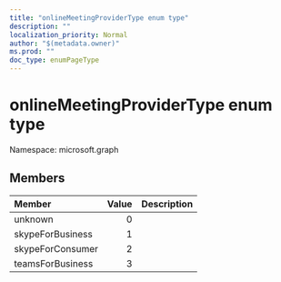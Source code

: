 ```yaml
---
title: "onlineMeetingProviderType enum type"
description: ""
localization_priority: Normal
author: "$(metadata.owner)"
ms.prod: ""
doc_type: enumPageType
---
```


# onlineMeetingProviderType enum type

Namespace: microsoft.graph

## Members

| Member           | Value | Description |
| :--------------- | ----: | :---------- |
| unknown          | 0     |             |
| skypeForBusiness | 1     |             |
| skypeForConsumer | 2     |             |
| teamsForBusiness | 3     |             |
